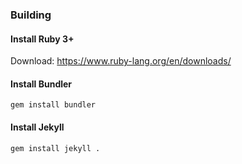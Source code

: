 ### Building

#### Install Ruby 3+
Download: https://www.ruby-lang.org/en/downloads/

#### Install Bundler

```
gem install bundler
```

#### Install Jekyll

```
gem install jekyll .
```
